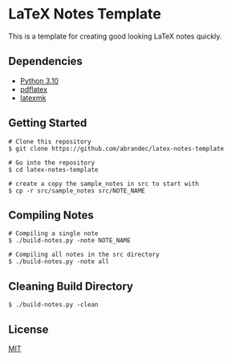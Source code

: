 # LaTeX Notes Template

This is a template for creating good looking LaTeX notes quickly.

## Dependencies
- [Python 3.10](https://www.python.org/downloads/release/python-3100/)
- [pdflatex](https://pypi.org/project/pdflatex/)
- [latexmk](https://ctan.org/pkg/latexmk/)

## Getting Started
```
# Clone this repository
$ git clone https://github.com/abrandec/latex-notes-template

# Go into the repository
$ cd latex-notes-template

# create a copy the sample_notes in src to start with
$ cp -r src/sample_notes src/NOTE_NAME
```

## Compiling Notes
```
# Compiling a single note
$ ./build-notes.py -note NOTE_NAME

# Compiling all notes in the src directory
$ ./build-notes.py -note all
```

## Cleaning Build Directory
```
$ ./build-notes.py -clean
```

## License
[MIT](https://github.com/abrandec/latex-notes-template/blob/main/MIT-LICENSE.txt)
